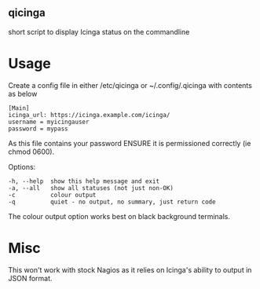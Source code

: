 qicinga
-------

short script to display Icinga status on the commandline

Usage
=====

Create a config file in either /etc/qicinga or ~/.config/.qicinga with contents as below

    [Main]
    icinga_url: https://icinga.example.com/icinga/
    username = myicingauser
    password = mypass

As this file contains your password ENSURE it is permissioned correctly (ie chmod 0600).

Options:

	-h, --help  show this help message and exit
	-a, --all   show all statuses (not just non-OK)
	-c          colour output
    -q          quiet - no output, no summary, just return code


The colour output option works best on black background terminals.

Misc
====

This won't work with stock Nagios as it relies on Icinga's ability to output in JSON format.
